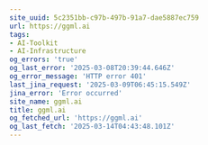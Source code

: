 ```yaml
---
site_uuid: 5c2351bb-c97b-497b-91a7-dae5887ec759
url: https://ggml.ai
tags:
- AI-Toolkit
- AI-Infrastructure
og_errors: 'true'
og_last_error: '2025-03-08T20:39:44.646Z'
og_error_message: 'HTTP error 401'
last_jina_request: '2025-03-09T06:45:15.549Z'
jina_error: 'Error occurred'
site_name: ggml.ai
title: ggml.ai
og_fetched_url: 'https://ggml.ai'
og_last_fetch: '2025-03-14T04:43:48.101Z'
---
```


